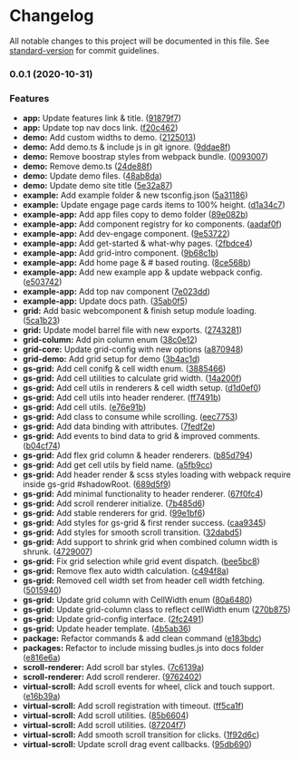 # Changelog

All notable changes to this project will be documented in this file. See [standard-version](https://github.com/conventional-changelog/standard-version) for commit guidelines.

### 0.0.1 (2020-10-31)


### Features

* **app:** Update features link & title. ([91879f7](https://github.com/ganesh1004/gs-grid/commit/91879f7dc897ef852fdb2dfa3847eb0051e6e532))
* **app:** Update top nav docs link. ([f20c462](https://github.com/ganesh1004/gs-grid/commit/f20c462a6debd5d4574fd46f9b37f5d7f7fc41ed))
* **demo:** Add custom widths to demo. ([2125013](https://github.com/ganesh1004/gs-grid/commit/212501314270fe68d51835867133e1e8cb6d90ee))
* **demo:** Add demo.ts & include js in git ignore. ([9ddae8f](https://github.com/ganesh1004/gs-grid/commit/9ddae8f638a54da37a77c42fd83c7d8f7946b976))
* **demo:** Remove boostrap styles from webpack bundle. ([0093007](https://github.com/ganesh1004/gs-grid/commit/00930074e8d7f2f7a23980c1ccc8e4acbad6e733))
* **demo:** Remove demo.ts ([24de88f](https://github.com/ganesh1004/gs-grid/commit/24de88f11b9455cad44575c9537739c41eed653b))
* **demo:** Update demo files. ([48ab8da](https://github.com/ganesh1004/gs-grid/commit/48ab8da1f903452554a1bc487419556e154010e0))
* **demo:** Update demo site title ([5e32a87](https://github.com/ganesh1004/gs-grid/commit/5e32a87951d32366823197d30b795f918b6bbc52))
* **example:** Add example folder & new tsconfig.json ([5a31186](https://github.com/ganesh1004/gs-grid/commit/5a31186e3af1f8648bd5153fd51b8175a0a7f5cf))
* **example:** Update engage page cards items to 100% height. ([d1a34c7](https://github.com/ganesh1004/gs-grid/commit/d1a34c7b1b259d5f248fb9d9bf72d3fae7e6e22b))
* **example-app:** Add app files copy to demo folder ([89e082b](https://github.com/ganesh1004/gs-grid/commit/89e082b2ddda17d44b9145400f6ef27226de685e))
* **example-app:** Add component registry for ko components. ([aadaf0f](https://github.com/ganesh1004/gs-grid/commit/aadaf0f185763ce21b192675811a23eca51b33a9))
* **example-app:** Add dev-engage component. ([9e53722](https://github.com/ganesh1004/gs-grid/commit/9e53722496d6926bc843ef9e9da7a2757bd11c76))
* **example-app:** Add get-started & what-why pages. ([2fbdce4](https://github.com/ganesh1004/gs-grid/commit/2fbdce4c0b1aa5f9c0162bc3ffe5b2950c21f8d9))
* **example-app:** Add grid-intro component. ([9b68c1b](https://github.com/ganesh1004/gs-grid/commit/9b68c1b62e1ebe75c406b1db86425489d2e780cc))
* **example-app:** Add home page & # based routing. ([8ce568b](https://github.com/ganesh1004/gs-grid/commit/8ce568bc31d4efc2c328a038ffcfd21a9a3c3e07))
* **example-app:** Add new example app & update webpack config. ([e503742](https://github.com/ganesh1004/gs-grid/commit/e503742acf45fa0e3a14c5934b9460c4d960bbf2))
* **example-app:** Add top nav component ([7e023dd](https://github.com/ganesh1004/gs-grid/commit/7e023ddc7e67bef63886f341b47d15da7dc33ebb))
* **example-app:** Update docs path. ([35ab0f5](https://github.com/ganesh1004/gs-grid/commit/35ab0f5608c64862609b7da1b1e6ce5811b6fdc2))
* **grid:** Add basic webcomponent & finish setup module loading. ([5ca1b23](https://github.com/ganesh1004/gs-grid/commit/5ca1b2383e01d166f457e6465ab395bef91f7e1f))
* **grid:** Update model barrel file with new exports. ([2743281](https://github.com/ganesh1004/gs-grid/commit/274328113b9c5e469eaa11d6140b9038fb24f6d4))
* **grid-column:** Add pin column enum ([38c0e12](https://github.com/ganesh1004/gs-grid/commit/38c0e129da262742aab2f76578c499c1a88cc6cf))
* **grid-core:** Update grid-config with new options ([a870948](https://github.com/ganesh1004/gs-grid/commit/a870948e2ac18213c11ea60bc52e3bf6301f5492))
* **grid-demo:** Add grid setup for demo ([3b4ac1d](https://github.com/ganesh1004/gs-grid/commit/3b4ac1d5ce08017f410f32cc4aa71f5e8de678b3))
* **gs-grid:** Add cell conifg & cell width enum. ([3885466](https://github.com/ganesh1004/gs-grid/commit/38854667d5dc9964b549308b6c73a48011ad46ad))
* **gs-grid:** Add cell utilities to calculate grid width. ([14a200f](https://github.com/ganesh1004/gs-grid/commit/14a200f1c437bdb3dc21f84f6317add32f2760cb))
* **gs-grid:** Add cell utils in renderers & cell width setup. ([d1d0ef0](https://github.com/ganesh1004/gs-grid/commit/d1d0ef002ddd1c8b9839eae54e7f68f2d61b6430))
* **gs-grid:** Add cell utils into header renderer. ([ff7491b](https://github.com/ganesh1004/gs-grid/commit/ff7491bafab099caaf293094662e4a8ed02fc7d4))
* **gs-grid:** Add cell utils. ([e76e91b](https://github.com/ganesh1004/gs-grid/commit/e76e91bb7978818ea69cd34b4d01cbc702f53d50))
* **gs-grid:** Add class to consume while scrolling. ([eec7753](https://github.com/ganesh1004/gs-grid/commit/eec77538ca3fde7bad5f80d32af7cbfa33d3e188))
* **gs-grid:** Add data binding with attributes. ([7fedf2e](https://github.com/ganesh1004/gs-grid/commit/7fedf2e6ff997c3833fcf9d4d0492173b3b4eb8d))
* **gs-grid:** Add events to bind data to grid & improved comments. ([b04cf74](https://github.com/ganesh1004/gs-grid/commit/b04cf742a80bebe61e99f03e1f792158f4027191))
* **gs-grid:** Add flex grid column & header renderers. ([b85d794](https://github.com/ganesh1004/gs-grid/commit/b85d794e8e658ff9489888a685119ed26c6b3777))
* **gs-grid:** Add get cell utils by field name. ([a5fb9cc](https://github.com/ganesh1004/gs-grid/commit/a5fb9ccd0f5609f8e522fa491bf15bef363ebf24))
* **gs-grid:** Add header render & scss styles loading with webpack require inside gs-grid #shadowRoot. ([689d5f9](https://github.com/ganesh1004/gs-grid/commit/689d5f9a746ffb0985924043221d1e7274e7c339))
* **gs-grid:** Add minimal functionality to header renderer. ([67f0fc4](https://github.com/ganesh1004/gs-grid/commit/67f0fc4da3f2e99049b1dd8cd0c77068cd8c3ef2))
* **gs-grid:** Add scroll renderer initialize. ([7b485d6](https://github.com/ganesh1004/gs-grid/commit/7b485d671a22f2f47798381b2e63b08abaa8042c))
* **gs-grid:** Add stable renderers for grid. ([99e1bf6](https://github.com/ganesh1004/gs-grid/commit/99e1bf61f14b1932ee6f89f07bbc429ac35729c5))
* **gs-grid:** Add styles for gs-grid & first render success. ([caa9345](https://github.com/ganesh1004/gs-grid/commit/caa9345561a6402e53af9341ba293b73392cd550))
* **gs-grid:** Add styles for smooth scroll transition. ([32dabd5](https://github.com/ganesh1004/gs-grid/commit/32dabd53a09047617bfc91d217cb58c435db4f1b))
* **gs-grid:** Add support to shrink grid when combined column width is shrunk. ([4729007](https://github.com/ganesh1004/gs-grid/commit/472900726f111d8973c6da2ee467ca4a07c0b1b0))
* **gs-grid:** Fix grid selection while grid event dispatch. ([bee5bc8](https://github.com/ganesh1004/gs-grid/commit/bee5bc89c2b8d500a1eb2fbb817e740ec05cce14))
* **gs-grid:** Remove flex auto width calculation. ([c494f8a](https://github.com/ganesh1004/gs-grid/commit/c494f8ae9a585169ed18e6c23f767a768a544a9a))
* **gs-grid:** Removed cell width set from header cell width fetching. ([5015940](https://github.com/ganesh1004/gs-grid/commit/5015940d7aadd9fc62748de040ecec1025ec528e))
* **gs-grid:** Update grid column with CellWidth enum ([80a6480](https://github.com/ganesh1004/gs-grid/commit/80a6480a5a74b94f2f3e8a265b7810bcdb0ec738))
* **gs-grid:** Update grid-column class to reflect cellWidth enum ([270b875](https://github.com/ganesh1004/gs-grid/commit/270b875975059040c879c3add3f6de455f92d3df))
* **gs-grid:** Update grid-config interface. ([2fc2491](https://github.com/ganesh1004/gs-grid/commit/2fc2491bc6e1e1256a7ee95137caccb0becdae23))
* **gs-grid:** Update header template. ([4b5ab36](https://github.com/ganesh1004/gs-grid/commit/4b5ab36ea53c46885766a8758e3c2f20365a891b))
* **package:** Refactor commands & add clean command ([e183bdc](https://github.com/ganesh1004/gs-grid/commit/e183bdc39f9e4c24a1bd5a567926f6925b27cf9a))
* **packages:** Refactor to include missing budles.js into docs folder ([e816e6a](https://github.com/ganesh1004/gs-grid/commit/e816e6a22bc277875d1a22dd1e86763f95986c2f))
* **scroll-renderer:** Add scroll bar styles. ([7c6139a](https://github.com/ganesh1004/gs-grid/commit/7c6139a44c32c19f5d91c448519737e2a06ab0eb))
* **scroll-renderer:** Add scroll renderer. ([9762402](https://github.com/ganesh1004/gs-grid/commit/9762402f0fc62cc496b2166e8149326708d3bf65))
* **virtual-scroll:** Add scroll events for wheel, click and touch support. ([e16b39a](https://github.com/ganesh1004/gs-grid/commit/e16b39aed9700a0161e41b72a49080f79dc4cbe7))
* **virtual-scroll:** Add scroll registration with timeout. ([ff5ca1f](https://github.com/ganesh1004/gs-grid/commit/ff5ca1fa8939f6b5f08ae3828c8e3fafeaee2b18))
* **virtual-scroll:** Add scroll utilities. ([85b6604](https://github.com/ganesh1004/gs-grid/commit/85b6604457b9b1c2e5658863006f97d558fe983a))
* **virtual-scroll:** Add scroll utilities. ([87204f7](https://github.com/ganesh1004/gs-grid/commit/87204f7b148f3858d279e242f7ff7a18ecb21e7f))
* **virtual-scroll:** Add smooth scroll transition for clicks. ([1f92d6c](https://github.com/ganesh1004/gs-grid/commit/1f92d6caec4d61b0d94e8ba591fbacdf495bf302))
* **virtual-scroll:** Update scroll drag event callbacks. ([95db690](https://github.com/ganesh1004/gs-grid/commit/95db6906a234aa7624a0a57d02c6ffc375fee0f5))
